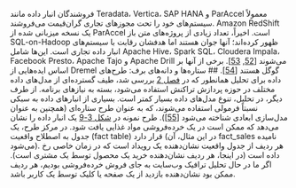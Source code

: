 فروشندگان انبار داده مانند Teradata، Vertica، SAP HANA و ParAccel معمولاً سیستم‌های خود را
تحت مجوزهای تجاری گران‌قیمت می‌فروشند. Amazon RedShift یک نسخه میزبانی شده از ParAccel است. اخیراً،
تعداد زیادی از پروژه‌های متن باز SQL-on-Hadoop ظهور کرده‌اند؛ آنها جوان هستند اما هدفشان رقابت
با سیستم‌های انبار داده تجاری است. این‌ها شامل Apache Hive، Spark SQL، Cloudera Impala،
Facebook Presto، Apache Tajo و Apache Drill می‌شوند [[52](ch03.html#Abadi2013vf),
[53](ch03.html#Kornacker2015uv_ch3)].
برخی از آنها بر اساس ایده‌هایی از Dremel گوگل هستند
[[54](ch03.html#Melnik2010up)]. ## ستاره‌ها و دانه‌های برف: طرح‌های داده برای تحلیل 
همانطور که در [فصل 2](ch02.html#ch_datamodels) بررسی شد، طیف گسترده‌ای از مدل‌های داده مختلف در حوزه
پردازش تراکنش استفاده می‌شود، بسته به نیازهای برنامه. از طرف دیگر، در تحلیل،
تنوع مدل‌های داده بسیار کمتر است. بسیاری از انبارهای داده به سبکی نسبتاً فرمولی
استفاده می‌شوند، که به عنوان طرح ستاره‌ای (همچنین به عنوان مدل‌سازی ابعادی شناخته می‌شود
[[55](ch03.html#Kimball2013tb_ch3)]). 
طرح نمونه در [شکل 3-9](#fig_dwh_schema) یک انبار داده را نشان می‌دهد که ممکن است در یک خرده‌فروشی
مواد غذایی یافت شود. در مرکز طرح، یک جدول به اصطلاح واقعیت (fact table) قرار دارد (در این مثال، آن
fact_sales نامیده می‌شود). هر ردیف از جدول واقعیت نشان‌دهنده یک رویداد است که در زمان خاصی رخ داده است
(در اینجا، هر ردیف نشان‌دهنده خرید یک محصول توسط یک مشتری است). اگر ما در حال تحلیل ترافیک وب‌سایت
به جای فروش خرده‌فروشی بودیم، هر ردیف ممکن بود نشان‌دهنده بازدید از یک صفحه یا کلیک توسط یک کاربر باشد.
